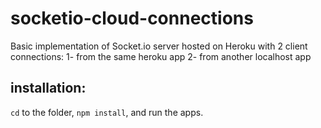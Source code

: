 # socketio-cloud-connections

Basic implementation of Socket.io server hosted on Heroku with 2 client connections: 
1- from the same heroku app
2- from another localhost app


## installation: 
```cd``` to the folder, ```npm install```, and run the apps.